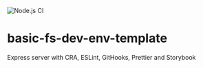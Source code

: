 ![Node.js CI](https://github.com/slawoe/moodster/workflows/Node.js%20CI/badge.svg)

# basic-fs-dev-env-template

Express server with CRA, ESLint, GitHooks, Prettier and Storybook
